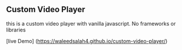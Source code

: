 ## Custom Video Player

this is a custom video player with vanilla javascript. No frameworks or libraries

[live Demo] (https://waleedsalah4.github.io/custom-video-player/)
